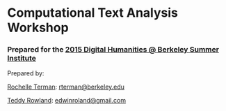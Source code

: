 # Computational Text Analysis Workshop

### Prepared for the [2015 Digital Humanities @ Berkeley Summer Institute](http://digitalhumanities.berkeley.edu/summer-institute-2015/)

Prepared by:

[Rochelle Terman](https://github.com/rochelleterman/): rterman@berkeley.edu

[Teddy Rowland](https://github.com/teddyroland): edwinroland@gmail.com
